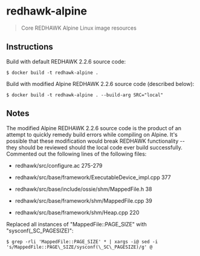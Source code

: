 # redhawk-alpine
> Core REDHAWK Alpine Linux image resources

## Instructions
Build with default REDHAWK 2.2.6 source code: 

    $ docker build -t redhawk-alpine .
Build with modified Alpine REDHAWK 2.2.6 source code (described below):

    $ docker build -t redhawk-alpine . --build-arg SRC="local"
    
## Notes
The modified Alpine REDHAWK 2.2.6 source code is the product of an attempt to quickly remedy build errors while compiling on Alpine. It's possible that these modification would break REDHAWK functionality -- they should be reviewed should the local code ever build successfully.
Commented out the following lines of the following files:

  *  redhawk/src/configure.ac 275-279
  
  *  redhawk/src/base/framework/ExecutableDevice_impl.cpp 377
  
  *  redhawk/src/base/include/ossie/shm/MappedFile.h 38
  
  *  redhawk/src/base/framework/shm/MappedFile.cpp 39
  
  *  redhawk/src/base/framework/shm/Heap.cpp 220

Replaced all instances of "MappedFile::PAGE\_SIZE" with "sysconf(\_SC\_PAGESIZE)":
	
    $ grep -rli 'MappedFile::PAGE_SIZE' * | xargs -i@ sed -i 's/MappedFile::PAGE\_SIZE/sysconf(\_SC\_PAGESIZE)/g' @
